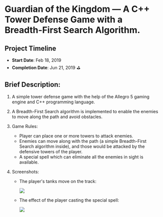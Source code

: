# Guardian of the Kingdom — A C++ Tower Defense Game with a Breadth-First Search Algorithm. 

## Project Timeline

- **Start Date**: Feb 18, 2019
- **Completion Date**: Jun 21, 2019 ⛳️

## Brief Description:

1. A simple tower defense game with the help of the Allegro 5 gaming engine and C++ programming language.
2. A Breadth-First Search algorithm is implemented to enable the enemies to move along the path and avoid obstacles.
3. Game Rules:

   - Player can place one or more towers to attack enemies.
   - Enemies can move along with the path (a simple Breadth-First Search algorithm inside), and those would be attacked by the defensive towers of the player.
   - A special spell which can eliminate all the enemies in sight is available.

4. Screenshots: 
   
   - The player's tanks move on the track:
     
      <kbd><img src="https://github.com/open-minded13/2019_Tower_Defence_Game_using_Allegro_5/assets/52095472/0a3644b2-af6c-4663-ae38-e463ed677780.png"/></kbd>
   
   - The effect of the player casting the special spell:

      <kbd><img src="https://github.com/open-minded13/2019_Tower_Defence_Game_using_Allegro_5/assets/52095472/0a271236-c141-4bcc-89c7-ea7a80ef87e2.png"/></kbd>
